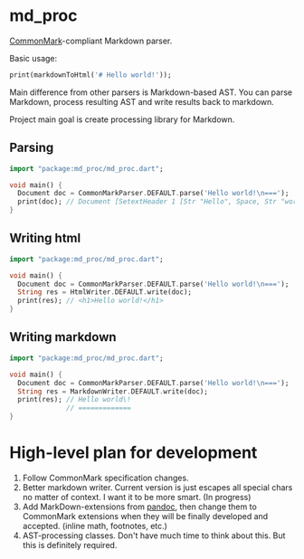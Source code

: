 md_proc
=======

[CommonMark]-compliant Markdown parser.

Basic usage:

```dart
print(markdownToHtml('# Hello world!'));
```

Main difference from other parsers is Markdown-based AST. You can parse Markdown, process resulting AST and write
results back to markdown.

Project main goal is create processing library for Markdown.

Parsing
-------

```dart
import "package:md_proc/md_proc.dart";

void main() {
  Document doc = CommonMarkParser.DEFAULT.parse('Hello world!\n===');
  print(doc); // Document [SetextHeader 1 [Str "Hello", Space, Str "world", Str "!"]]
}
```

Writing html
------------

```dart
import "package:md_proc/md_proc.dart";

void main() {
  Document doc = CommonMarkParser.DEFAULT.parse('Hello world!\n===');
  String res = HtmlWriter.DEFAULT.write(doc);
  print(res); // <h1>Hello world!</h1>
}
```

Writing markdown
----------------

```dart
import "package:md_proc/md_proc.dart";

void main() {
  Document doc = CommonMarkParser.DEFAULT.parse('Hello world!\n===');
  String res = MarkdownWriter.DEFAULT.write(doc);
  print(res); // Hello world\!
              // =============
}
```

High-level plan for development
===============================

1. Follow CommonMark specification changes.
2. Better markdown writer. Current version is just escapes all special chars no matter of context. I want it to be more
smart. (In progress)
3. Add MarkDown-extensions from [pandoc], then change them to CommonMark extensions when they will be finally developed
and accepted. (inline math, footnotes, etc.)
4. AST-processing classes. Don't have much time to think about this. But this is definitely required.

[CommonMark]: http://commonmark.org/
[pandoc]: http://johnmacfarlane.net/pandoc/

